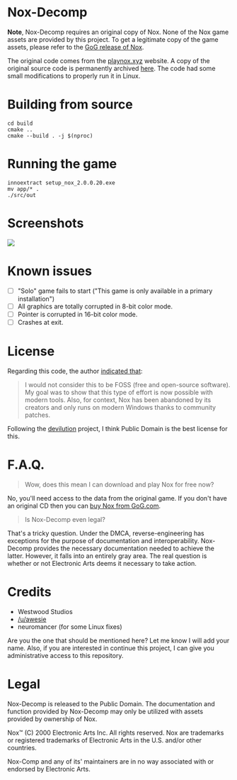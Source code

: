 # Nox-Decomp

**Note**, Nox-Decomp requires an original copy of Nox. None of the Nox game assets are provided by this project. To get a legitimate copy of the game assets, please refer to the [GoG release of Nox](https://www.gog.com/game/nox).


The original code comes from the [playnox.xyz](https://playnox.xyz) website. A copy of the original source code is permanently archived [here](https://web.archive.org/web/20191104220905/https://playnox.xyz/public_v1.zip). The code had some small modifications to properly run it in Linux.

# Building from source

```
cd build
cmake ..
cmake --build . -j $(nproc)
```

# Running the game

```
innoextract setup_nox_2.0.0.20.exe
mv app/* .
./src/out
```

# Screenshots

![](https://github.com/neuromancer/nox-decomp/blob/master/screenshots/alpha.png)

# Known issues

* [ ] "Solo" game fails to start ("This game is only available in a primary installation")
* [ ] All graphics are totally corrupted in 8-bit color mode.
* [ ] Pointer is corrupted in 16-bit color mode.
* [ ] Crashes at exit.

# License

Regarding this code, the author [indicated that](https://www.reddit.com/r/linux_gaming/comments/cknh3l/play_nox_2000_in_a_browser_opensource_but/evrnrjh/):

> I would not consider this to be FOSS (free and open-source software). My goal was to show that this type of effort is now possible with modern tools. Also, for context, Nox has been abandoned by its creators and only runs on modern Windows thanks to community patches.

Following the [devilution](https://github.com/diasurgical/devilution) project, I think Public Domain is the best license for this.

# F.A.Q.

> Wow, does this mean I can download and play Nox for free now?

No, you'll need access to the data from the original game. If you don't have an original CD then you can [buy Nox from GoG.com](https://www.gog.com/game/nox). 

> Is Nox-Decomp even legal?

That's a tricky question. Under the DMCA, reverse-engineering has exceptions for the purpose of documentation and interoperability. Nox-Decomp provides the necessary documentation needed to achieve the latter. However, it falls into an entirely gray area. The real question is whether or not  Electronic Arts deems it necessary to take action.

# Credits
- Westwood Studios
- [/u/awesie](https://www.reddit.com/u/awesie)
- neuromancer (for some Linux fixes)

Are you the one that should be mentioned here? Let me know I will add your name. Also, if you are interested in continue this project, I can give you administrative access to this repository.

# Legal
Nox-Decomp is released to the Public Domain. The documentation and function provided by Nox-Decomp may only be utilized with assets provided by ownership of Nox.

Nox™ (C) 2000 Electronic Arts Inc.  All rights reserved. Nox are trademarks or registered trademarks of Electronic Arts in the U.S. and/or other countries.

Nox-Comp and any of its' maintainers are in no way associated with or endorsed by Electronic Arts.
